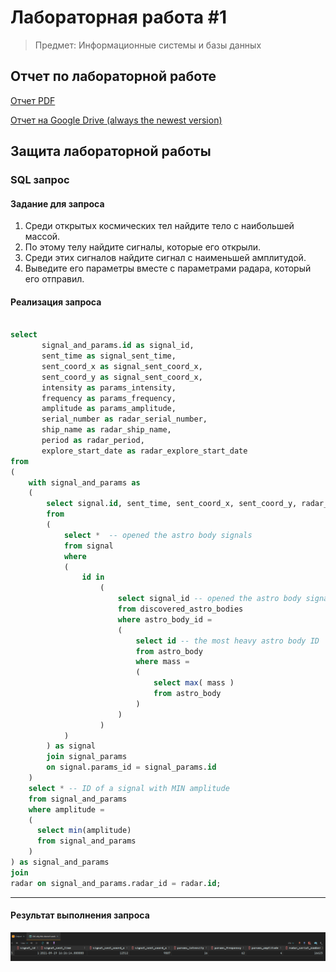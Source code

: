 # Лабораторная работа #1

> Предмет: Информационные системы и базы данных

## Отчет по лабораторной работе
[Отчет PDF](extra/db-lab-1-report.pdf)

[Отчет на Google Drive (always the newest version)](
https://docs.google.com/document/d/1DQzyUpTiQTxwq1yFmifVrJIqzTDtW97LegijeUkhTaA/edit?usp=sharing)



## Защита лабораторной работы

### SQL запрос

#### Задание для запроса

1. Среди открытых космических тел найдите тело с наибольшей массой.
2. По этому телу найдите сигналы, которые его открыли.
3. Среди этих сигналов найдите сигнал с наименьшей амплитудой.
4. Выведите его параметры вместе с параметрами радара, который его отправил.

#### Реализация запроса
```sql

select
       signal_and_params.id as signal_id,
       sent_time as signal_sent_time,
       sent_coord_x as signal_sent_coord_x,
       sent_coord_y as signal_sent_coord_x,
       intensity as params_intensity,
       frequency as params_frequency,
       amplitude as params_amplitude,
       serial_number as radar_serial_number,
       ship_name as radar_ship_name,
       period as radar_period,
       explore_start_date as radar_explore_start_date
from
(
    with signal_and_params as
    (
        select signal.id, sent_time, sent_coord_x, sent_coord_y, radar_id, intensity, frequency, amplitude
        from
        (
            select *  -- opened the astro body signals
            from signal
            where
            (
                id in
                    (
                        select signal_id -- opened the astro body signals IDs
                        from discovered_astro_bodies
                        where astro_body_id =
                        (
                            select id -- the most heavy astro body ID
                            from astro_body
                            where mass =
                            (
                                select max( mass )
                                from astro_body
                            )
                        )
                    )
            )
        ) as signal
        join signal_params
        on signal.params_id = signal_params.id
    )
    select * -- ID of a signal with MIN amplitude
    from signal_and_params
    where amplitude =
    (
      select min(amplitude)
      from signal_and_params
    )
) as signal_and_params
join
radar on signal_and_params.radar_id = radar.id;

```
---
#### Результат выполнения запроса
![Картинка](extra/sql-query-output.png)
